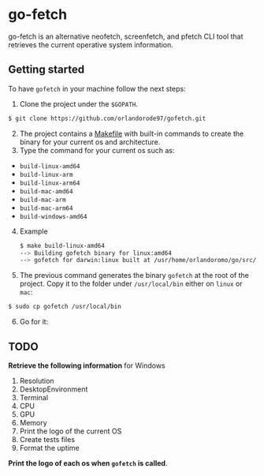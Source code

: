 # go-fetch
go-fetch is an alternative neofetch, screenfetch, and pfetch CLI tool that retrieves the current operative system information.

## Getting started
To have `gofetch` in your machine follow the next steps:
1. Clone the project under the `$GOPATH`.
```sh
$ git clone https://github.com/orlandorode97/gofetch.git
```
2. The project contains a [Makefile](https://github.com/orlandorode97/gofetch/blob/main/Makefile) with built-in commands to create the binary for your current os and architecture.
3. Type the command for your current os such as:
- `build-linux-amd64`
- `build-linux-arm`
- `build-linux-arm64`
- `build-mac-amd64`
- `build-mac-arm`
- `build-mac-arm64`
- `build-windows-amd64`
4. Example
    ```sh
    $ make build-linux-amd64
    --> Building gofetch binary for linux:amd64
    --> gofetch for darwin:linux built at /usr/home/orlandoromo/go/src/gofetch
    ```
5. The previous command generates the binary `gofetch` at the root of the project. Copy it to the folder under `/usr/local/bin` either on `linux` or `mac`:
```sh
$ sudo cp gofetch /usr/local/bin
```

6. Go for it:


## TODO
**Retrieve the following information** for Windows
1. Resolution
2. DesktopEnvironment
3. Terminal
4. CPU
5. GPU
6. Memory
7. Print the logo of the current OS
8. Create tests files
9. Format  the uptime


**Print the logo of each os when `gofetch` is called**.

